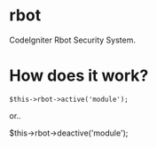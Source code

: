 rbot
====

CodeIgniter Rbot Security System.

How does it work?
====

<code>$this->rbot->active('module');</code>

or..

$this->rbot->deactive('module');

